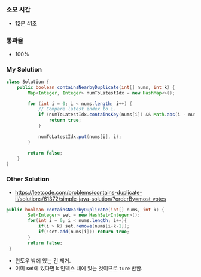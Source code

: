 ### 소모 시간
- 12분 41초

### 통과율
- 100%

### My Solution
```java
class Solution {
    public boolean containsNearbyDuplicate(int[] nums, int k) {
        Map<Integer, Integer> numToLatestIdx = new HashMap<>();

        for (int i = 0; i < nums.length; i++) {
            // Compare latest index to i.
            if (numToLatestIdx.containsKey(nums[i]) && Math.abs(i - numToLatestIdx.get(nums[i])) <= k) {
                return true;
            }

            numToLatestIdx.put(nums[i], i);
        }

        return false;
    }
}
```

### Other Solution
- https://leetcode.com/problems/contains-duplicate-ii/solutions/61372/simple-java-solution/?orderBy=most_votes
```java
public boolean containsNearbyDuplicate(int[] nums, int k) {
        Set<Integer> set = new HashSet<Integer>();
        for(int i = 0; i < nums.length; i++){
            if(i > k) set.remove(nums[i-k-1]);
            if(!set.add(nums[i])) return true;
        }
        return false;
 }
```
- 윈도우 밖에 있는 건 제거.
- 이미 set에 있다면 k 인덱스 내에 있는 것이므로 `ture` 반환.
